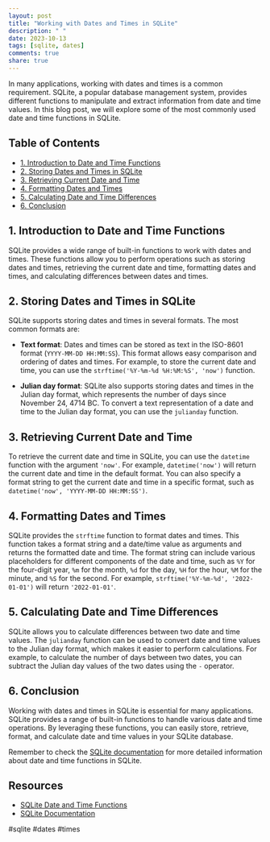 ```yaml
---
layout: post
title: "Working with Dates and Times in SQLite"
description: " "
date: 2023-10-13
tags: [sqlite, dates]
comments: true
share: true
---
```


In many applications, working with dates and times is a common requirement. SQLite, a popular database management system, provides different functions to manipulate and extract information from date and time values. In this blog post, we will explore some of the most commonly used date and time functions in SQLite.

## Table of Contents
- [1. Introduction to Date and Time Functions](#intro)
- [2. Storing Dates and Times in SQLite](#storage)
- [3. Retrieving Current Date and Time](#current)
- [4. Formatting Dates and Times](#formatting)
- [5. Calculating Date and Time Differences](#differences)
- [6. Conclusion](#conclusion)

## 1. Introduction to Date and Time Functions <a name="intro"></a>

SQLite provides a wide range of built-in functions to work with dates and times. These functions allow you to perform operations such as storing dates and times, retrieving the current date and time, formatting dates and times, and calculating differences between dates and times.

## 2. Storing Dates and Times in SQLite <a name="storage"></a>

SQLite supports storing dates and times in several formats. The most common formats are:

- **Text format**: Dates and times can be stored as text in the ISO-8601 format (`YYYY-MM-DD HH:MM:SS`). This format allows easy comparison and ordering of dates and times. For example, to store the current date and time, you can use the `strftime('%Y-%m-%d %H:%M:%S', 'now')` function.

- **Julian day format**: SQLite also supports storing dates and times in the Julian day format, which represents the number of days since November 24, 4714 BC. To convert a text representation of a date and time to the Julian day format, you can use the `julianday` function.

## 3. Retrieving Current Date and Time <a name="current"></a>

To retrieve the current date and time in SQLite, you can use the `datetime` function with the argument `'now'`. For example, `datetime('now')` will return the current date and time in the default format. You can also specify a format string to get the current date and time in a specific format, such as `datetime('now', 'YYYY-MM-DD HH:MM:SS')`.

## 4. Formatting Dates and Times <a name="formatting"></a>

SQLite provides the `strftime` function to format dates and times. This function takes a format string and a date/time value as arguments and returns the formatted date and time. The format string can include various placeholders for different components of the date and time, such as `%Y` for the four-digit year, `%m` for the month, `%d` for the day, `%H` for the hour, `%M` for the minute, and `%S` for the second. For example, `strftime('%Y-%m-%d', '2022-01-01')` will return `'2022-01-01'`.

## 5. Calculating Date and Time Differences <a name="differences"></a>

SQLite allows you to calculate differences between two date and time values. The `julianday` function can be used to convert date and time values to the Julian day format, which makes it easier to perform calculations. For example, to calculate the number of days between two dates, you can subtract the Julian day values of the two dates using the `-` operator.

## 6. Conclusion <a name="conclusion"></a>

Working with dates and times in SQLite is essential for many applications. SQLite provides a range of built-in functions to handle various date and time operations. By leveraging these functions, you can easily store, retrieve, format, and calculate date and time values in your SQLite database.

Remember to check the [SQLite documentation](https://www.sqlite.org/lang_datefunc.html) for more detailed information about date and time functions in SQLite.

## Resources
- [SQLite Date and Time Functions](https://www.sqlite.org/lang_datefunc.html)
- [SQLite Documentation](https://www.sqlite.org/docs.html)

#sqlite #dates #times